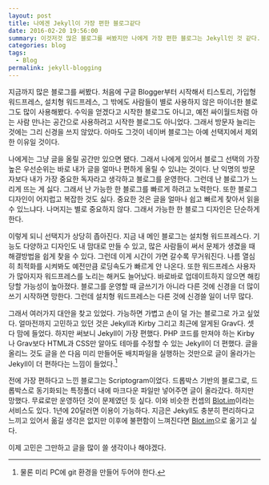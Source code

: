```yaml
---
layout: post
title: 나에겐 Jekyll이 가장 편한 블로그같다
date: 2016-02-20 19:56:00
summary: 이것저것 많은 블로그를 써봤지만 나에게 가장 편한 블로그는 Jekyll인 것 같다.
categories: blog
tags:
  - Blog
permalink: jekyll-blogging
---
```


지금까지 많은 블로그를 써봤다. 처음에 구글 Blogger부터 시작해서 티스토리, 가입형 워드프레스, 설치형 워드프레스, 그 밖에도 사람들이 별로 사용하지 않은 마이너한 블로그도 많이 사용해봤다. 수익을 얻겠다고 시작한 블로그도 아니고, 예전 싸이월드처럼 아는 사람 만나는 공간으로 사용하려고 시작한 블로그도 아니었다. 그래서 방문자 늘리는 것에는 그리 신경을 쓰지 않았다. 아마도 그것이 네이버 블로그는 아예 선택지에서 제외한 이유일 것이다.

나에게는 그냥 글을 올릴 공간만 있으면 됐다. 그래서 나에게 있어서 블로그 선택의 가장 높은 우선순위는 바로 내가 글을 얼마나 편하게 올릴 수 있냐는 것이다. 난 익명의 방문자보다 내가 가장 중요한 독자라고 생각하고 블로그를 운영한다. 그런데 난 블로그가 느리게 뜨는 게 싫다. 그래서 난 가능한 한 블로그를 빠르게 하려고 노력한다. 또한 블로그 디자인이 어지럽고 복잡한 것도 싫다. 중요한 것은 글을 얼마나 쉽고 빠르게 찾아서 읽을 수 있느냐다. 나머지는 별로 중요하지 않다. 그래서 가능한 한 블로그 디자인은 단순하게 한다.

이렇게 되니 선택지가 상당히 좁아진다. 지금 내 메인 블로그는 설치형 워드프레스다. 기능도 다양하고 디자인도 내 맘대로 만들 수 있고, 많은 사람들이 써서 문제가 생겼을 때 해결방법을 쉽게 찾을 수 있다. 그런데 이게 시간이 가면 갈수록 무거워진다. 나름 열심히 최적화를 시켜봐도 예전만큼 로딩속도가 빠르게 안 나온다. 또한 워드프레스 사용자가 많아지자 워드프레스를 노리는 해커도 늘어났다. 바로바로 업데이트하지 않으면 해킹 당할 가능성이 높아졌다. 블로그를 운영할 때 글쓰기가 아니라 다른 것에 신경을 더 많이 쓰기 시작하면 망한다. 그런데 설치형 워드프레스는 다른 것에 신경쓸 일이 너무 많다.

그래서 여러가지 대안을 찾고 있었다. 가능하면 가볍고 손이 덜 가는 블로그로 가고 싶었다. 얼마전까지 고민하고 있던 것은 Jekyll과 Kirby 그리고 최근에 알게된 Grav다. 셋 다 맘에 들었다. 하지만 써보니 Jekyll이 가장 편했다. PHP 코드를 만져야 하는 Kirby나 Grav보다 HTML과 CSS만 알아도 테마를 수정할 수 있는 Jekyll이 더 편했다. 글을 올리느 것도 글을 쓴 다음 미리 만들어둔 배치파일을 실행하는 것만으로 글이 올라가는 Jekyll이 더 편하다는 느낌이 들었다.[^1]

전에 가장 편하다고 느낀 블로그는 Scriptogram이었다. 드롭박스 기반의 블로그로, 드롭박스로 동기화되는 특정폴더 내에 마크다운 파일만 넣어주면 글이 올라갔다. 하지만 망했다. 무료로만 운영하던 것이 문제였던 듯 싶다. 이와 비슷한 컨셉의 [Blot.im](https://blot.im/)이라는 서비스도 있다. 1년에 20달러면 이용이 가능하다. 지금은 Jekyll도 충분히 편리하다고 느끼고 있어서 옮길 생각은 없지만 이후에 불편함이 느껴진다면 [Blot.im](https://blot.im/)으로 옮기고 싶다.

이제 고민은 그만하고 글을 많이 쓸 생각이나 해야겠다.




[^1]: 물론 미리 PC에 git 환경을 만들어 두어야 한다.